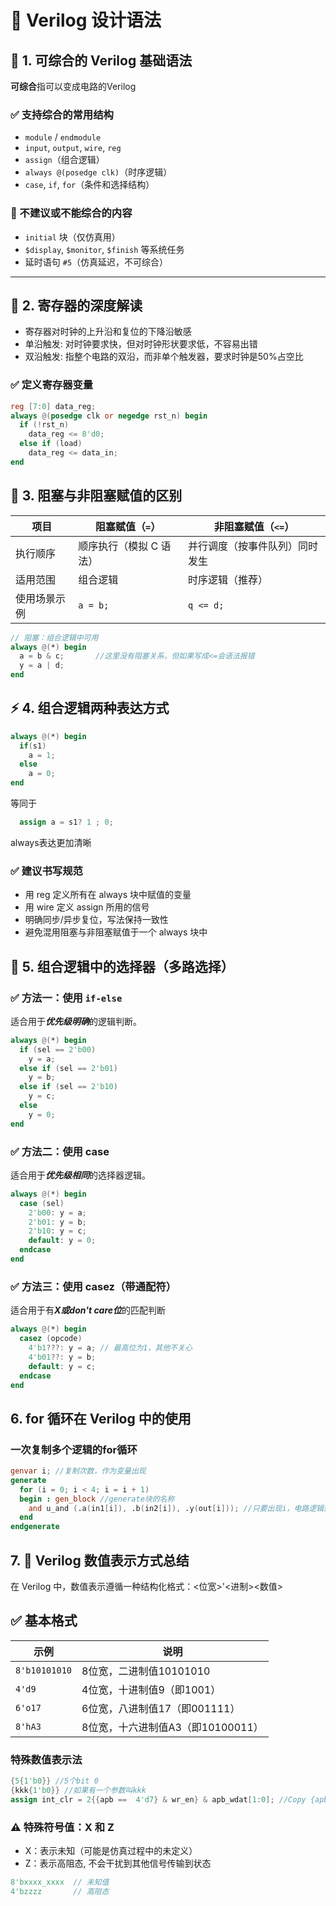 # 🧠 Verilog 设计语法

## 📌 1. 可综合的 Verilog 基础语法
**可综合**指可以变成电路的Verilog
### ✅ 支持综合的常用结构
- `module` / `endmodule`
- `input`, `output`, `wire`, `reg`
- `assign`（组合逻辑）
- `always @(posedge clk)`（时序逻辑）
- `case`, `if`, `for`（条件和选择结构）

### 🚫 不建议或不能综合的内容
- `initial` 块（仅仿真用）
- `$display`, `$monitor`, `$finish` 等系统任务
- 延时语句 `#5`（仿真延迟，不可综合）

---

## 🧠 2. 寄存器的深度解读
- 寄存器对时钟的上升沿和复位的下降沿敏感
- 单沿触发: 对时钟要求快，但对时钟形状要求低，不容易出错
- 双沿触发: 指整个电路的双沿，而非单个触发器，要求时钟是50%占空比
### ✅ 定义寄存器变量
```verilog
reg [7:0] data_reg;
always @(posedge clk or negedge rst_n) begin
  if (!rst_n)
    data_reg <= 8'd0;
  else if (load)
    data_reg <= data_in;
end
```

## 🔄 3. 阻塞与非阻塞赋值的区别
| 项目     | 阻塞赋值（`=`）     | 非阻塞赋值（`<=`） |
| ------ | ------------- | ----------- |
| 执行顺序   | 顺序执行（模拟 C 语法） | 并行调度（按事件队列）同时发生 |
| 适用范围   | 组合逻辑          | 时序逻辑（推荐）    |
| 使用场景示例 | `a = b;`      | `q <= d;`   |
```verilog
// 阻塞：组合逻辑中可用
always @(*) begin
  a = b & c;       //这里没有阻塞关系，但如果写成<=会语法报错
  y = a | d;
end
```

## ⚡ 4. 组合逻辑两种表达方式
```verilog
always @(*) begin
  if(s1)
    a = 1;
  else
    a = 0;
end
```
等同于
```verilog
  assign a = s1? 1 ; 0;
```
always表达更加清晰
### ✅ 建议书写规范
- 用 reg 定义所有在 always 块中赋值的变量
- 用 wire 定义 assign 所用的信号
- 明确同步/异步复位，写法保持一致性
- 避免混用阻塞与非阻塞赋值于一个 always 块中


## 🎯 5. 组合逻辑中的选择器（多路选择）

### ✅ 方法一：使用 `if-else`
适合用于***优先级明确***的逻辑判断。
```verilog
always @(*) begin
  if (sel == 2'b00)
    y = a;
  else if (sel == 2'b01)
    y = b;
  else if (sel == 2'b10)
    y = c;
  else
    y = 0;
end
```

### ✅ 方法二：使用 case
适合用于***优先级相同***的选择器逻辑。
```verilog
always @(*) begin
  case (sel)
    2'b00: y = a;
    2'b01: y = b;
    2'b10: y = c;
    default: y = 0;
  endcase
end
```

### ✅ 方法三：使用 casez（带通配符）
适合用于有***X或don't care位***的匹配判断
```verilog
always @(*) begin
  casez (opcode)
    4'b1???: y = a; // 最高位为1，其他不关心
    4'b01??: y = b;
    default: y = c;
  endcase
end
```

## 6. for 循环在 Verilog 中的使用
### 一次复制多个逻辑的for循环
```verilog
genvar i; //复制次数，作为变量出现
generate
  for (i = 0; i < 4; i = i + 1)
  begin : gen_block //generate块的名称
    and u_and (.a(in1[i]), .b(in2[i]), .y(out[i])); //只要出现i，电路逻辑就会被复制
  end
endgenerate
```

## 7. 🔢 Verilog 数值表示方式总结

在 Verilog 中，数值表示遵循一种结构化格式：<位宽>'<进制><数值>
## ✅ 基本格式

| 示例         | 说明                             |
|--------------|----------------------------------|
| `8'b10101010` | 8位宽，二进制值10101010          |
| `4'd9`        | 4位宽，十进制值9（即1001）       |
| `6'o17`       | 6位宽，八进制值17（即001111）      |
| `8'hA3`       | 8位宽，十六进制值A3（即10100011）|

### 特殊数值表示法
```verilog
{5{1'b0}} //5个bit 0
{kkk{1'b0}} //如果有一个参数叫kkk
assign int_clr = 2{{apb ==  4'd7} & wr_en} & apb_wdat[1:0]; //Copy {apb ==  4'd7} & wr_en} into two bits
```

### ⚠️ 特殊符号值：X 和 Z
- X：表示未知（可能是仿真过程中的未定义）
- Z：表示高阻态, 不会干扰到其他信号传输到状态
```verilog
8'bxxxx_xxxx  // 未知值
4'bzzzz       // 高阻态
```


